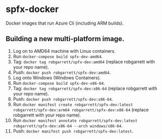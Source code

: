 # spfx-docker
Docker images that run Azure Cli (including ARM builds).

## Building a new multi-platform image.
1. Log on to AMD64 machine with Linux containers.
2. Run `docker-compose build spfx-dev-amd64`.
3. Tag: `docker tag robgarrett/spfx-dev:amd64` (replace robgarrett with your repo name).
4. Push: `docker push robgarrett/spfx-dev:amd64`.
5. Log onto Windows (Windows Containers).
6. Run `docker-compose build spfx-dev-x86-64`.
7. Tag: `docker tag robgarrett/spfx-dev:x86-64` (replace robgarrett with your repo name).
8. Push: `docker push robgarrett/spfx-dev:x86-64`.
9. Run `docker manifest create robgarrett/spfx-dev:latest robgarrett/spfx-dev:arm64 robgarrett/spfx-dev:x86-64` (replace robgarrett with your repo name).
10. Run `docker manifest annotate robgarrett/spfx-dev:latest robgarrett/spfx-dev:x86-64 --arch windows/x86-64`.
11. Push: `docker manifest push robgarrett/spfx-dev:latest`.
